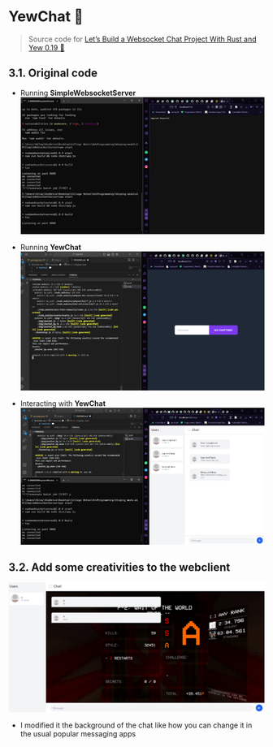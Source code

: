 # YewChat 💬

> Source code for [Let’s Build a Websocket Chat Project With Rust and Yew 0.19 🦀](#)

## 3.1. Original code
+ Running **SimpleWebsocketServer**
![alt text](image.png)

+ Running **YewChat** 
![alt text](image-1.png)

+ Interacting with **YewChat**
![alt text](image-2.png)

## 3.2. Add some creativities to the webclient
![alt text](image-3.png)
+ I modified it the background of the chat like how you can change it in the usual popular messaging apps